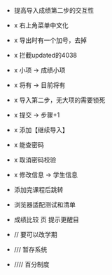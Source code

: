 + 提高导入成绩第二步的交互性

+ x 右上角菜单中文化
+ x 导出时有一个加号，去掉
+ x 拦截updated的4038
+ x 小项 -> 成绩小项
+ x 将有 -> 目前将有
+ x 导入第二步，无大项的需要锁死
+ x 提交 -> 步骤+1
+ x 添加【继续导入】

+ x 能查密码
+ x 取消密码校验
+ x 修改信息 -> 学生信息
+  添加完课程后跳转

+ 浏览器适配测试和清单
+ 成绩比较 页 提示更醒目
+ // 要可以改学期
+ /// 暂存系统
+ //// 百分制度
